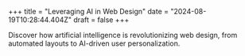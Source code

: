 +++
title = "Leveraging AI in Web Design"
date = "2024-08-19T10:28:44.404Z"
draft = false
+++

  Discover how artificial intelligence is revolutionizing web design, from automated layouts to AI-driven user personalization.
        